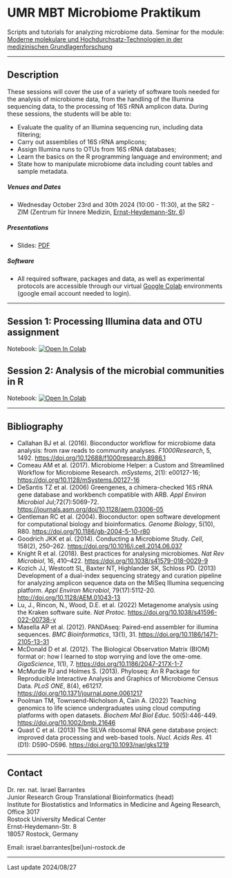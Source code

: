 # UMR MBT Microbiome Praktikum

Scripts and tutorials for analyzing microbiome data. Seminar for the module: <br>[Moderne molekulare und Hochdurchsatz-Technologien in der medizinischen Grundlagenforschung](https://lsf.uni-rostock.de/qisserver/rds?state=verpublish&status=init&vmfile=no&publishid=144145&moduleCall=webInfo&publishConfFile=webInfo&publishSubDir=veranstaltung)

---

## Description

These sessions will cover the use of a variety of software tools needed for the analysis of microbiome data, from the handling of the Illumina sequencing data, to the processing of 16S rRNA amplicon data. During these sessions, the students will be able to:

* Evaluate the quality of an Illumina sequencing run, including data filtering;
* Carry out assemblies of 16S rRNA amplicons;
* Assign Illumina runs to OTUs from 16S rRNA databases;
* Learn the basics on the R programming language and environment; and 
* State how to manipulate microbiome data including count tables and sample metadata. 

##### Venues and Dates

* Wednesday October 23rd and 30th 2024 (10:00 - 11:30), at the SR2 - ZIM (Zentrum für Innere Medizin, [Ernst-Heydemann-Str. 6](https://maps.app.goo.gl/y9BB3EXmh2ZZbCJX6)) <p>

<!--
* Wednesday October 18th and 25th 2023 (10:00 - 11:30), at the SR2 - ZIM (Zentrum für Innere Medizin, [Ernst-Heydemann-Str. 6](https://maps.app.goo.gl/y9BB3EXmh2ZZbCJX6)) <p>
-->


##### Presentations

- Slides: [PDF](https://github.com/barrantesisrael/mbtmicrobiome2023/blob/main/MBTPraktikum2023V01.pdf) <p>

<!--

- Slides: [PDF](https://drive.google.com/file/d/1IvdyRI0kiJNK5ECtGWHwOgrY763N10QR/view?usp=share_link) <p>

-->

##### Software

- All required software, packages and data, as well as experimental protocols are accessible through our virtual [Google Colab](https://colab.research.google.com/) environments (google email account needed to login). 

<!--

A backup (older) versions of this course, based on Binder, can be found [here](https://github.com/barrantesisrael/mbt.microbiome.2021) <p>

-->

---

## Session 1: Processing Illumina data and OTU assignment 

Notebook: [![Open In Colab](https://colab.research.google.com/assets/colab-badge.svg)](https://colab.research.google.com/github/barrantesisrael/mbtmicrobiome2023/blob/main/materials/bashsession_mbt2023_v02.ipynb)

## Session 2: Analysis of the microbial communities in R

Notebook: [![Open In Colab](https://colab.research.google.com/assets/colab-badge.svg)](https://colab.research.google.com/github/barrantesisrael/mbtmicrobiome2023/blob/main/materials/rsession_mbt2023_V04.ipynb)

---

## Bibliography

* Callahan BJ et al. (2016). Bioconductor workflow for microbiome data analysis: from raw reads to community analyses. _F1000Research_, 5, 1492. https://doi.org/10.12688/f1000research.8986.1
* Comeau AM et al. (2017). Microbiome Helper: a Custom and Streamlined Workflow for Microbiome Research. _mSystems_, 2(1): e00127-16; https://doi.org/10.1128/mSystems.00127-16
* DeSantis TZ et al. (2006) Greengenes, a chimera-checked 16S rRNA gene database and workbench compatible with ARB. _Appl Environ Microbiol_ Jul;72(7):5069-72. https://journals.asm.org/doi/10.1128/aem.03006-05
* Gentleman RC et al. (2004). Bioconductor: open software development for computational biology and bioinformatics. _Genome Biology_, 5(10), R80. https://doi.org/10.1186/gb-2004-5-10-r80
* Goodrich JKK et al. (2014). Conducting a Microbiome Study. _Cell_, 158(2), 250–262. https://doi.org/10.1016/j.cell.2014.06.037
* Knight R et al. (2018). Best practices for analysing microbiomes. _Nat Rev Microbiol_, 16, 410–422. https://doi.org/10.1038/s41579-018-0029-9
* Kozich JJ, Westcott SL, Baxter NT, Highlander SK, Schloss PD. (2013) Development of a dual-index sequencing strategy and curation pipeline for analyzing amplicon sequence data on the MiSeq Illumina sequencing platform. _Appl Environ Microbiol_, 79(17):5112-20. http://doi.org/10.1128/AEM.01043-13
* Lu, J., Rincon, N., Wood, D.E. et al. (2022) Metagenome analysis using the Kraken software suite. _Nat Protoc._ https://doi.org/10.1038/s41596-022-00738-y
* Masella AP et al. (2012). PANDAseq: Paired-end assembler for illumina sequences. _BMC Bioinformatics_, 13(1), 31. https://doi.org/10.1186/1471-2105-13-31
* McDonald D et al. (2012). The Biological Observation Matrix (BIOM) format or: how I learned to stop worrying and love the ome-ome. _GigaScience_, 1(1), 7. https://doi.org/10.1186/2047-217X-1-7
* McMurdie PJ and Holmes S. (2013). Phyloseq: An R Package for Reproducible Interactive Analysis and Graphics of Microbiome Census Data. _PLoS ONE_, 8(4), e61217. https://doi.org/10.1371/journal.pone.0061217
* Poolman TM, Townsend-Nicholson A, Cain A. (2022) Teaching genomics to life science undergraduates using cloud computing platforms with open datasets. _Biochem Mol Biol Educ._ 50(5):446-449. https://doi.org/10.1002/bmb.21646
* Quast C et al. (2013) The SILVA ribosomal RNA gene database project: improved data processing and web-based tools. _Nucl. Acids Res._ 41 (D1): D590-D596. https://doi.org/10.1093/nar/gks1219

  
---

## Contact

Dr. rer. nat. Israel Barrantes <br>
Junior Research Group Translational Bioinformatics (head)<br>
Institute for Biostatistics and Informatics in Medicine and Ageing Research, Office 3017<br>
Rostock University Medical Center<br>
Ernst-Heydemann-Str. 8<br>
18057 Rostock, Germany<br>

Email: israel.barrantes[bei]uni-rostock.de

---
Last update 2024/08/27
